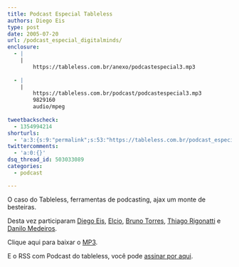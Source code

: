 ```yaml
---
title: Podcast Especial Tableless
authors: Diego Eis
type: post
date: 2005-07-20
url: /podcast_especial_digitalminds/
enclosure:
  - |
    |
        https://tableless.com.br/anexo/podcastespecial3.mp3
        
  - |
    |
        https://tableless.com.br/podcast/podcastespecial3.mp3
        9829160
        audio/mpeg
        
tweetbackscheck:
  - 1354994214
shorturls:
  - 'a:3:{s:9:"permalink";s:53:"https://tableless.com.br/podcast_especial_digitalminds";s:7:"tinyurl";s:26:"https://tinyurl.com/455ndj8";s:4:"isgd";s:19:"https://is.gd/rzzEpT";}'
twittercomments:
  - 'a:0:{}'
dsq_thread_id: 503033089
categories:
  - podcast

---
```

O caso do Tableless, ferramentas de podcasting, ajax um monte de besteiras.
  
Desta vez participaram [Diego Eis][1], [Elcio][2], [Bruno Torres][3], [Thiago Rigonatti][4] e [Danilo Medeiros][5]. 

Clique aqui para baixar o [MP3][6].
  
E o RSS com Podcast do tableless, você pode [assinar por aqui][7].

 [1]: https://tableless.com.br/eyesmiles/
 [2]: https://www.elcio.com.br/
 [3]: https://brunotorres.net/
 [4]: https://www.mobilelife.com.br/
 [5]: https://www.digitalminds.com.br/
 [6]: https://tableless.com.br/podcast/podcastespecial3.mp3
 [7]: https://tableless.com.br/rss.asp